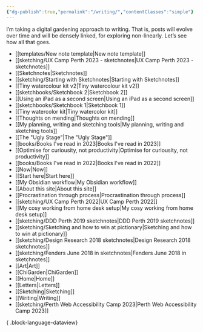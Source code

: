 ```yaml
---
{"dg-publish":true,"permalink":"/writing/","contentClasses":"simple"}
---
```


I’m taking a digital gardening approach to writing. That is, posts will evolve over time and will be densely linked, for exploring non-linearly. Let’s see how all that goes.
- [[templates/New note template\|New note template]]
- [[sketching/UX Camp Perth 2023 - sketchnotes\|UX Camp Perth 2023 - sketchnotes]]
- [[Sketchnotes\|Sketchnotes]]
- [[sketching/Starting with Sketchnotes\|Starting with Sketchnotes]]
- [[Tiny watercolour kit v2\|Tiny watercolour kit v2]]
- [[sketchbooks/Sketchbook 2\|Sketchbook 2]]
- [[Using an iPad as a second screen\|Using an iPad as a second screen]]
- [[sketchbooks/Sketchbook 1\|Sketchbook 1]]
- [[Tiny watercolor kit\|Tiny watercolor kit]]
- [[Thoughts on mending\|Thoughts on mending]]
- [[My planning, writing and sketching tools\|My planning, writing and sketching tools]]
- [[The "Ugly Stage"\|The "Ugly Stage"]]
- [[books/Books I've read in 2023\|Books I've read in 2023]]
- [[Optimise for curiousity, not productivity\|Optimise for curiousity, not productivity]]
- [[books/Books I've read in 2022\|Books I've read in 2022]]
- [[Now\|Now]]
- [[Start here\|Start here]]
- [[My Obsidian workflow\|My Obsidian workflow]]
- [[About this site\|About this site]]
- [[Procrastination through process\|Procrastination through process]]
- [[sketching/UX Camp Perth 2022\|UX Camp Perth 2022]]
- [[My cosy working from home desk setup\|My cosy working from home desk setup]]
- [[sketching/DDD Perth 2019 sketchnotes\|DDD Perth 2019 sketchnotes]]
- [[sketching/Sketching and how to win at pictionary\|Sketching and how to win at pictionary]]
- [[sketching/Design Research 2018 sketchnotes\|Design Research 2018 sketchnotes]]
- [[sketching/Fenders June 2018 in sketchnotes\|Fenders June 2018 in sketchnotes]]
- [[Art\|Art]]
- [[ChiGarden\|ChiGarden]]
- [[Home\|Home]]
- [[Letters\|Letters]]
- [[Sketching\|Sketching]]
- [[Writing\|Writing]]
- [[sketching/Perth Web Accessibility Camp 2023\|Perth Web Accessibility Camp 2023]]

{ .block-language-dataview}
